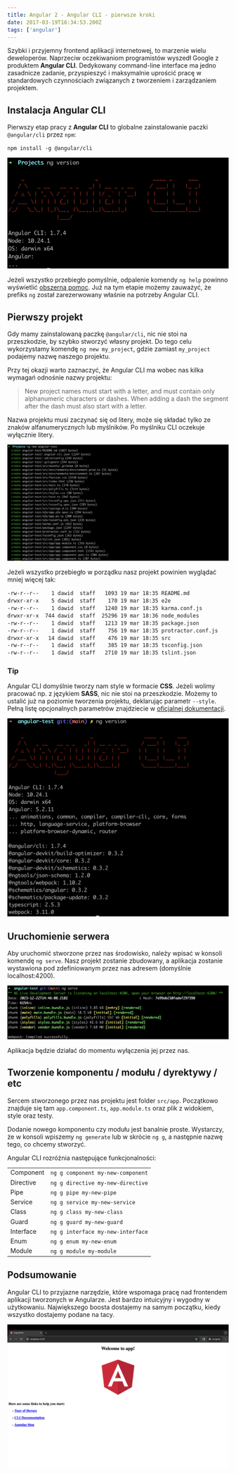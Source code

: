 ```yaml
---
title: Angular 2 - Angular CLI - pierwsze kroki
date: 2017-03-19T16:34:53.200Z
tags: ['angular']
---
```


Szybki i przyjemny frontend aplikacji internetowej, to marzenie wielu deweloperów. Naprzeciw oczekiwaniom programistów wyszedł Google z produktem **Angular CLI**. Dedykowany command-line interface ma jedno zasadnicze zadanie, przyspieszyć i maksymalnie uprościć pracę w standardowych czynnościach związanych z tworzeniem i zarządzaniem projektem.

## Instalacja Angular CLI

Pierwszy etap pracy z **Angular CLI** to globalne zainstalowanie paczki `@angular/cli` przez `npm`:

```
npm install -g @angular/cli
```

![Angular CLI - version](./ng-version.png)

Jeżeli wszystko przebiegło pomyślnie, odpalenie komendy `ng help` powinno wyświetlić [obszerną pomoc](./ng-help). Już na tym etapie możemy zauważyć, że prefiks `ng` został zarezerwowany właśnie na potrzeby Angular CLI.

## Pierwszy projekt

Gdy mamy zainstalowaną paczkę `@angular/cli`, nic nie stoi na przeszkodzie, by szybko stworzyć własny projekt. Do tego celu wykorzystamy komendę `ng new my_project`, gdzie zamiast `my_project` podajemy nazwę naszego projektu.

Przy tej okazji warto zaznaczyć, że Angular CLI ma wobec nas kilka wymagań odnośnie nazwy projektu:

> New project names must start with a letter, and must contain only alphanumeric characters or dashes. When adding a dash the segment after the dash must also start with a letter.

Nazwa projektu musi zaczynać się od litery, może się składać tylko ze znaków alfanumerycznych lub myślników. Po myślniku CLI oczekuje wyłącznie litery.

![Angular CLI - new project](./ng-new.png)

Jeżeli wszystko przebiegło w porządku nasz projekt powinien wyglądać mniej więcej tak:

```bash
-rw-r--r--    1 dawid  staff   1093 19 mar 18:35 README.md
drwxr-xr-x    5 dawid  staff    170 19 mar 18:35 e2e
-rw-r--r--    1 dawid  staff   1240 19 mar 18:35 karma.conf.js
drwxr-xr-x  744 dawid  staff  25296 19 mar 18:36 node_modules
-rw-r--r--    1 dawid  staff   1213 19 mar 18:35 package.json
-rw-r--r--    1 dawid  staff    756 19 mar 18:35 protractor.conf.js
drwxr-xr-x   14 dawid  staff    476 19 mar 18:35 src
-rw-r--r--    1 dawid  staff    385 19 mar 18:35 tsconfig.json
-rw-r--r--    1 dawid  staff   2710 19 mar 18:35 tslint.json
```

### Tip

Angular CLI domyślnie tworzy nam style w formacie **CSS**. Jeżeli wolimy pracować np. z językiem **SASS**, nic nie stoi na przeszkodzie. Możemy to ustalić już na poziomie tworzenia projektu, deklarując parametr `--style`. Pełną listę opcjonalnych parametrów znajdziecie w [oficjalnej dokumentacji](https://web.archive.org/web/20180917230015/https://github.com/angular/angular-cli/wiki/new#options).

![Angular CLI - version](./ng-version-2.png)

## Uruchomienie serwera

Aby uruchomić stworzone przez nas środowisko, należy wpisać w konsoli komendę `ng serve`. Nasz projekt zostanie zbudowany, a aplikacja zostanie wystawiona pod zdefiniowanym przez nas adresem (domyślnie localhost:4200).

![Angular CLI - server run](./ng-serve.png)

Aplikacja będzie działać do momentu wyłączenia jej przez nas.

## Tworzenie komponentu / modułu / dyrektywy / etc

Sercem stworzonego przez nas projektu jest folder `src/app`. Początkowo znajduje się tam `app.component.ts`, `app.module.ts` oraz plik z widokiem, style oraz testy.

Dodanie nowego komponentu czy modułu jest banalnie proste. Wystarczy, że w konsoli wpiszemy `ng generate` lub w skrócie `ng g`, a następnie nazwę tego, co chcemy stworzyć.

Angular CLI rozróżnia następujące funkcjonalności:

|           |                                   |
| --------- | --------------------------------- |
| Component | `ng g component my-new-component` |
| Directive | `ng g directive my-new-directive` |
| Pipe      | `ng g pipe my-new-pipe`           |
| Service   | `ng g service my-new-service`     |
| Class     | `ng g class my-new-class`         |
| Guard     | `ng g guard my-new-guard`         |
| Interface | `ng g interface my-new-interface` |
| Enum      | `ng g enum my-new-enum`           |
| Module    | `ng g module my-module`           |

## Podsumowanie

Angular CLI to przyjazne narzędzie, które wspomaga pracę nad frontendem aplikacji tworzonych w Angularze. Jest bardzo intuicyjny i wygodny w użytkowaniu. Największego boosta dostajemy na samym początku, kiedy wszystko dostajemy podane na tacy.

![Angular CLI - working app](./working-app.png)
